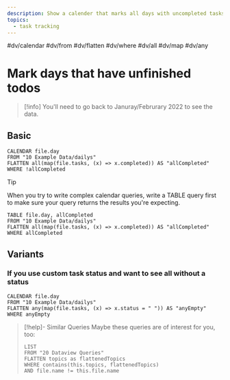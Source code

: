 ```yaml
---
description: Show a calender that marks all days with uncompleted tasks
topics:
  - task tracking
---
```

#dv/calendar #dv/from #dv/flatten #dv/where #dv/all #dv/map #dv/any

# Mark days that have unfinished todos

> [!info]
> You'll need to go back to Januray/Februrary 2022 to see the data.

## Basic 

```dataview
CALENDAR file.day
FROM "10 Example Data/dailys"
FLATTEN all(map(file.tasks, (x) => x.completed)) AS "allCompleted"
WHERE !allCompleted
```

> [!tip]
> When you try to write complex calendar queries, write a TABLE query first to make sure your query returns the results you're expecting.

```dataview
TABLE file.day, allCompleted
FROM "10 Example Data/dailys"
FLATTEN all(map(file.tasks, (x) => x.completed)) AS "allCompleted"
WHERE allCompleted
```
## Variants

### If you use custom task status and want to see all without a status

```dataview
CALENDAR file.day
FROM "10 Example Data/dailys"
FLATTEN any(map(file.tasks, (x) => x.status = " ")) AS "anyEmpty"
WHERE anyEmpty
```

> [!help]- Similar Queries
> Maybe these queries are of interest for you, too:
> ```dataview
> LIST
> FROM "20 Dataview Queries"
> FLATTEN topics as flattenedTopics
> WHERE contains(this.topics, flattenedTopics)
> AND file.name != this.file.name
> ```